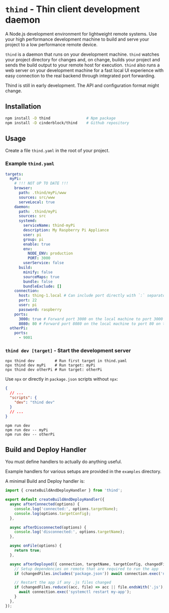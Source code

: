 # `thind` - Thin client development daemon

A Node.js development environment for lightweight remote systems.
Use your high performance development machine to build and serve your project to a low performance remote device.

`thind` is a daemon that runs on your development machine.
`thind` watches your project directory for changes and, on change, builds your project and sends the build output to your remote host for execution.
`thind` also runs a web server on your development machine for a fast local UI experience with easy connection to the real backend through integrated port forwarding.

Thind is still in early development.
The API and configuration format might change.

## Installation

```bash
npm install -D thind                # Npm package
npm install -D cinderblock/thind    # Github repository
```

## Usage

Create a file `thind.yaml` in the root of your project.

### Example `thind.yaml`

```yaml
targets:
  myPi:
    # !!! NOT UP TO DATE !!!
    browser:
      path: .thind/myPi/www
      sources: src/www
      serveLocal: true
    daemon:
      path: .thind/myPi
      sources: src
      systemd:
        serviceName: thind-myPi
        description: My Raspberry Pi Appliance
        user: pi
        group: pi
        enable: true
        env:
          NODE_ENV: production
          PORT: 3000
        userService: false
      build:
        minify: false
        sourceMaps: true
        bundle: false
        bundleExclude: []
    connection:
      host: thing-1.local # Can include port directly with `:` separator. Takes precedence over `port` property.
      port: 22
      user: pi
      password: raspberry
    ports:
      3000: true # Forward port 3000 on the local machine to port 3000 on the remote machine.
      8080: 80 # Forward port 8080 on the local machine to port 80 on the remote machine.
  otherPi:
    ports:
      - 9001
```

### `thind dev [target]` - Start the development server

```
npx thind dev         # Run first target in thind.yaml
npx thind dev myPi    # Run target: myPi
npx thind dev otherPi # Run target: otherPi
```

Use `npx` or directly in `package.json` scripts without `npx`:

```json
{
  // ...
  "scripts": {
    "dev": "thind dev"
  }
  // ...
}
```

```
npm run dev
npm run dev -- myPi
npm run dev -- otherPi
```

## Build and Deploy Handler

You must define handlers to actually do anything useful.

Example handlers for various setups are provided in the `examples` directory.

A minimal Build and Deploy handler is:

```ts
import { createBuildAndDeployHandler } from 'thind';

export default createBuildAndDeployHandler({
  async afterConnected(options) {
    console.log('connected:', options.targetName);
    console.log(options.targetConfig);
  },

  async afterDisconnected(options) {
    console.log('disconnected:', options.targetName);
  },

  async onFile(options) {
    return true;
  },

  async afterDeployed({ connection, targetName, targetConfig, changedFiles }) {
    // Setup dependencies on remote that are required to run the app
    if (changedFiles.includes('package.json')) await connection.exec('npm install');

    // Restart the app if any .js files changed
    if (changedFiles.reduce((acc, file) => acc || file.endsWith('.js'), false)) {
      await connection.exec('systemctl restart my-app');
    }
  },
});
```
